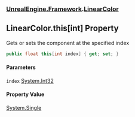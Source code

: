 ### [UnrealEngine.Framework](UnrealEngine_Framework.md 'UnrealEngine.Framework').[LinearColor](LinearColor.md 'UnrealEngine.Framework.LinearColor')
## LinearColor.this[int] Property
Gets or sets the component at the specified index  
```csharp
public float this[int index] { get; set; }
```
#### Parameters
<a name='UnrealEngine_Framework_LinearColor_this_int__index'></a>
`index` [System.Int32](https://docs.microsoft.com/en-us/dotnet/api/System.Int32 'System.Int32')  
  
#### Property Value
[System.Single](https://docs.microsoft.com/en-us/dotnet/api/System.Single 'System.Single')

